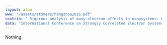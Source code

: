 ```yaml
---
layout: atom
www: "/assets/atomers/hangzhou2016.pdf"
contrib: " Rigorous analysis of many-electron effects in nanosystems: Quantum dot - ring nanostructure "
data: "International Conference on Strongly Correlated Electron Systems, SCES 2016 (Hangzhou, China, May 9, 2016) "
---
```

Nothing
